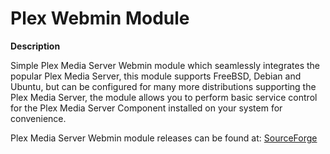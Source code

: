 Plex Webmin Module
==================

**Description**

Simple Plex Media Server Webmin module which seamlessly integrates the popular Plex Media Server,
this module supports FreeBSD, Debian and Ubuntu, but can be configured for many more distributions
supporting the Plex Media Server, the module allows you to perform basic service control for the
Plex Media Server Component installed on your system for convenience.

Plex Media Server Webmin module releases can be found at: <a href="https://sourceforge.net/projects/simple-plex-webmin-module/?source=navbar">SourceForge</a>
